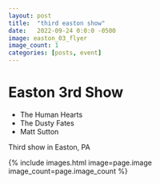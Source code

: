 ```yaml
---
layout: post
title:  "third easton show"
date:   2022-09-24 0:0:0 -0500
image: easton_03_flyer
image_count: 1
categories: [posts, event]
---
```


# Easton 3rd Show

- The Human Hearts
- The Dusty Fates
- Matt Sutton

Third show in Easton, PA

{% include images.html image=page.image image_count=page.image_count %}
